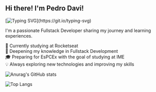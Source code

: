 ##  Hi there! I'm Pedro Davi!

[![Typing SVG](https://readme-typing-svg.demolab.com?font=Fira+Code&pause=1000&color=F70000&width=435&lines=Hello+there+%F0%9F%A5%B7!;I'm+fullstack+Developer.;Welcome+to+my+profile!)](https://git.io/typing-svg)

I'm a passionate Fullstack Developer sharing my journey and learning experiences.

🚀 Currently studying at Rocketseat</br>
🎯 Deepening my knowledge in Fullstack Development</br>
🎓 Preparing for EsPCEx with the goal of studying at IME</br>
💡 Always exploring new technologies and improving my skills</br>

![Anurag's GitHub stats](https://github-readme-stats.vercel.app/api?username=thepedrodev&show_icons=true)

![Top Langs](https://github-readme-stats.vercel.app/api/top-langs/?username=anuraghazra&hide_progress=true)
